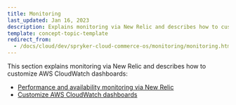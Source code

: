 ```yaml
---
title: Monitoring
last_updated: Jan 16, 2023
description: Explains monitoring via New Relic and describes how to customize AWS CloudWatch dashboards
template: concept-topic-template
redirect_from:
  - /docs/cloud/dev/spryker-cloud-commerce-os/monitoring/monitoring.html
---
```


This section explains monitoring via New Relic and describes how to customize AWS CloudWatch dashboards:  

* [Performance and availability monitoring via New Relic](/docs/ca/dev/monitoring/performance-and-availability-monitoring-via-new-relic.html)
* [Customize AWS CloudWatch dashboards](/docs/ca/dev/monitoring/customize-aws-cloudwatch-dashboards.html)
